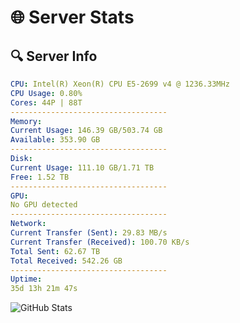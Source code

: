 # 🌐 Server Stats
## 🔍 Server Info
```yaml
CPU: Intel(R) Xeon(R) CPU E5-2699 v4 @ 1236.33MHz
CPU Usage: 0.80%
Cores: 44P | 88T
-----------------------------------
Memory:
Current Usage: 146.39 GB/503.74 GB
Available: 353.90 GB
-----------------------------------
Disk:
Current Usage: 111.10 GB/1.71 TB
Free: 1.52 TB
-----------------------------------
GPU:
No GPU detected
-----------------------------------
Network:
Current Transfer (Sent): 29.83 MB/s
Current Transfer (Received): 100.70 KB/s
Total Sent: 62.67 TB
Total Received: 542.26 GB
-----------------------------------
Uptime:
35d 13h 21m 47s
```
![GitHub Stats](https://img.shields.io/badge/Updated-2025-04-12_10:44:36-blue)
